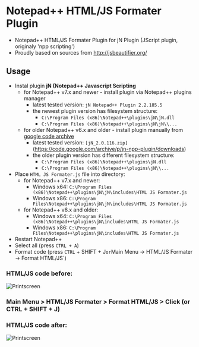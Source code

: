 # Notepad++ HTML/JS Formater Plugin
- Notepad++ HTML/JS Formater Plugin for jN Plugin (JScript plugin, originaly 'npp scripting')
- Proudly based on sources from http://jsbeautifier.org/

## Usage
- Instal plugin **jN (Notepad++ Javascript Scripting**
  - for Notepad++ v7.x and newer - install plugin via Notepad++ plugins manager
    - latest tested version: `jN Notepad++ Plugin 2.2.185.5`
    - the newest plugin version has filesystem structure: 
      - `C:\Program Files (x86)\Notepad++\plugins\jN\jN.dll`
      - `C:\Program Files (x86)\Notepad++\plugins\jN\jN\\...`
  - for older Notepad++ v6.x and older - install plugin manually from [google code archive](https://code.google.com/archive/p/jn-npp-plugin)
    - latest tested version: `[jN_2.0.116.zip]`(https://code.google.com/archive/p/jn-npp-plugin/downloads)
    - the older plugin version has different filesystem structure: 
      - `C:\Program Files (x86)\Notepad++\plugins\jN.dll`
      - `C:\Program Files (x86)\Notepad++\plugins\jN\\...`
- Place `HTML JS Formater.js` file into directory:
  - for Notepad++ v7.x and newer:
    - Windows x64: `C:\Program Files (x86)\Notepad++\plugins\jN\jN\includes\HTML JS Formater.js`
    - Windows x86:       `C:\Program Files\Notepad++\plugins\jN\jN\includes\HTML JS Formater.js`
  - for Notepad++ v6.x and older:
    - Windows x64: `C:\Program Files (x86)\Notepad++\plugins\jN\includes\HTML JS Formater.js`
    - Windows x86:       `C:\Program Files\Notepad++\plugins\jN\includes\HTML JS Formater.js`
- Restart Notepad++
- Select all (press `CTRL + A`)
- Format code (press `CTRL` + SHIFT + J` or `Main Menu -> HTML/JS Formater -> Format HTML/JS`)

### HTML/JS code before:
![Printscreen](https://raw.githubusercontent.com/tomFlidr/Notepad-HTML-JS-Formater-Plugin/master/before.jpg)

### Main Menu > HTML/JS Formater > Format HTML/JS > Click (or CTRL + SHIFT + J)

### HTML/JS code after:
![Printscreen](https://raw.githubusercontent.com/tomFlidr/Notepad-HTML-JS-Formater-Plugin/master/after.jpg)
